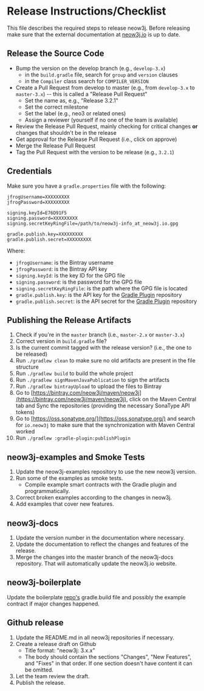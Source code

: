 # Release Instructions/Checklist

This file describes the required steps to release neow3j.
Before releasing make sure that the external documentation at [neow3j.io](https://neow3j.io) is up 
to date.

## Release the Source Code

- Bump the version on the develop branch (e.g., `develop-3.x`) 
  - in the `build.gradle` file, search for `group` and `version` clauses 
  - in the `Compiler` class search for `COMPILER_VERSION`
- Create a Pull Request from develop to master (e.g., from `develop-3.x` to `master-3.x`) -- this
is called a "Release Pull Request"
  - Set the name as, e.g., "Release 3.2.1"
  - Set the correct milestone
  - Set the label (e.g., neo3 or related ones)
  - Assign a reviewer (yourself if no one of the team is available)
- Review the Release Pull Request, mainly checking for critical changes **or**
changes that shouldn't be in the release
- Get approval for the Release Pull Request (i.e., click on approve)
- Merge the Release Pull Request
- Tag the Pull Request with the version to be release (e.g., `3.2.1`)

## Credentials

Make sure you have a `gradle.properties` file with the following:

```
jfrogUsername=XXXXXXXXX
jfrogPassword=XXXXXXXXX

signing.keyId=E76D91F5
signing.password=XXXXXXXXX
signing.secretKeyRingFile=/path/to/neow3j-info_at_neow3j.io.gpg

gradle.publish.key=XXXXXXXXX
gradle.publish.secret=XXXXXXXXX
```

Where:

- `jfrogUsername`: is the Bintray username
- `jfrogPassword`: is the Bintray API key
- `signing.keyId`: is the key ID for the GPG file
- `signing.password`: is the password for the GPG file
- `signing.secretKeyRingFile`: is the path where the GPG file is located
- `gradle.publish.key`: is the API key for the [Gradle Plugin](https://plugins.gradle.org) repository
- `gradle.publish.secret`: is the API secret for the [Gradle Plugin](https://plugins.gradle.org) repository

## Publishing the Release Artifacts

1. Check if you're in the `master` branch (i.e., `master-2.x` or `master-3.x`)
2. Correct version in `build.gradle` file?
3. Is the current commit tagged with the release version? (i.e., the one to be released)
4. Run `./gradlew clean` to make sure no old artifacts are present in the file structure
5. Run `./gradlew build` to build the whole project
6. Run `./gradlew signMavenJavaPublication` to sign the artifacts
7. Run `./gradlew bintrayUpload` to upload the files to Bintray
8. Go to [https://bintray.com/neow3j/maven/neow3j](https://bintray.com/neow3j/maven/neow3j), click
on the Maven Central tab and Sync the repositories (providing the necessary SonaType API tokens)
9. Go to [https://oss.sonatype.org/](https://oss.sonatype.org/) and search for `io.neow3j` to make
sure that the synchronization with Maven Central worked
10. Run `./gradlew :gradle-plugin:publishPlugin`

## neow3j-examples and Smoke Tests

1. Update the neow3j-examples repository to use the new neow3j version. 
2. Run some of the examples as smoke tests.
    - Compile example smart contracts with the Gradle plugin and programmatically.
3. Correct broken examples according to the changes in neow3j.
4. Add examples that cover new features.

## neow3j-docs

1. Update the version number in the documentation where necessary.
2. Update the documentation to reflect the changes and features of the release.
3. Merge the changes into the master branch of the neow3j-docs repository. That will automatically 
   update the neow3j.io website.

## neow3j-boilerplate

Update the boilerplate [repo's](https://github.com/neow3j/neow3j-boilerplate) gradle.build file 
and possibly the example contract if major changes happened.

## Github release

1. Update the README.md in all neow3j repositories if necessary.
2. Create a release draft on Github
    - Title format: "neow3j: 3.x.x"
    - The body should contain the sections "Changes", "New Features", and "Fixes" in that order. 
    If one section doesn't have content it can be omitted.
3. Let the team review the draft.
4. Publish the release.
